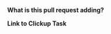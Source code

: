 **What is this pull request adding?**
<!-- Describe the feature and how it might be used in the game. -->

**Link to Clickup Task**
<!-- Click on the task in the Clickup workspace and paste it here. -->
